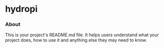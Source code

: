 hydropi
=======

### About

This is your project's README.md file. It helps users understand what your
project does, how to use it and anything else they may need to know.